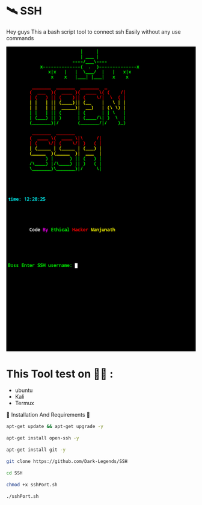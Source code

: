 # 🛰 SSH
Hey guys This a bash script tool to connect ssh Easily without any use commands

<img src="Screenshot_2023_0926_122919.png"/>

# This Tool test on 👨‍💻 :

- ubuntu
- Kali
- Termux

🛑 Installation And Requirements 🛑
```bash
apt-get update && apt-get upgrade -y
```
```bash
apt-get install open-ssh -y
```
```bash
apt-get install git -y
```
```bash
git clone https://github.com/Dark-Legends/SSH
```
```bash
cd SSH
```
```bash
chmod +x sshPort.sh
```
```bash
./sshPort.sh
```
